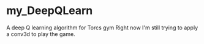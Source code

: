 # my_DeepQLearn
A deep Q learning algorithm for Torcs gym
Right now I'm still trying to apply a conv3d to play the game.
